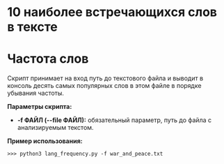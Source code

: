 # 10 наиболее встречающихся слов в тексте

# Частота слов

Скрипт принимает на вход путь до текстового файла и выводит в консоль десять самых популярных слов в этом файле в порядке убывания частоты.

**Параметры скрипта:**
* **-f ФАЙЛ (--file ФАЙЛ):** обязательный параметр, путь до файла с анализируемым текстом.

**Пример использования:**
```
>>> python3 lang_frequency.py -f war_and_peace.txt
```
